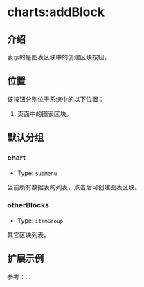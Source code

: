 # charts:addBlock

## 介绍

表示的是图表区块中的创建区块按钮。

## 位置

该按钮分别位于系统中的以下位置：

1. 页面中的图表区块。

## 默认分组

### chart

- Type: `subMenu`

当前所有数据表的列表，点击后可创建图表区块。

### otherBlocks

- Type: `itemGroup`

其它区块列表。

## 扩展示例

参考：...
